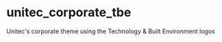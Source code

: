 unitec_corporate_tbe
====================

Unitec's corporate theme using the Technology &amp; Built Environment logos